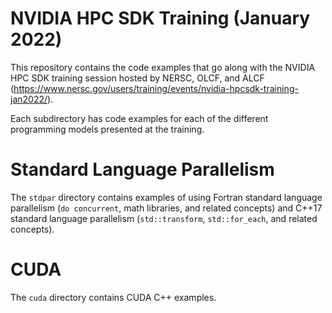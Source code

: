 # NVIDIA HPC SDK Training (January 2022)

This repository contains the code examples that go along with the NVIDIA HPC SDK training session hosted by NERSC, OLCF, and ALCF (https://www.nersc.gov/users/training/events/nvidia-hpcsdk-training-jan2022/).

Each subdirectory has code examples for each of the different programming models presented at the training.

# Standard Language Parallelism

The `stdpar` directory contains examples of using Fortran standard language parallelism (`do concurrent`, math libraries, and related concepts) and C++17 standard language parallelism (`std::transform`, `std::for_each`, and related concepts).

# CUDA

The `cuda` directory contains CUDA C++ examples.
